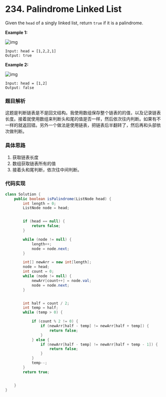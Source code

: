 # 234. Palindrome Linked List

Given the `head` of a singly linked list, return `true` if it is a palindrome.

 

**Example 1:**

![img](https://assets.leetcode.com/uploads/2021/03/03/pal1linked-list.jpg)

```
Input: head = [1,2,2,1]
Output: true
```

**Example 2:**

![img](https://assets.leetcode.com/uploads/2021/03/03/pal2linked-list.jpg)

```
Input: head = [1,2]
Output: false
```

### 题目解析

这题是判断链表是不是回文结构。我使用数组保存整个链表的的值，以及记录链表长度。接着就使用数组来判断头和尾的值是否一样，然后依次往内判断。如果有不一样的就返回错。另外一个做法是使用链表，把链表后半翻转了，然后再和头部依次做判断。



### 具体思路

1. 获取链表长度
2. 数组获取链表所有的值
3. 接着头和尾判断，依次往中间判断。



### 代码实现

```java
class Solution {
    public boolean isPalindrome(ListNode head) {
        int length = 0;
        ListNode node = head;


        if (head == null) {
            return false;
        }

        while (node != null) {
            length++;
            node = node.next;
        }

        int[] newArr = new int[length];
        node = head;
        int count = 0;
        while (node != null) {
            newArr[count++] = node.val;
            node = node.next;
        }


        int half = count / 2;
        int temp = half;
        while (temp > 0) {

            if (count % 2 != 0) {
                if (newArr[half - temp] != newArr[half + temp]) {
                    return false;
                }
            } else {
                if (newArr[half - temp] != newArr[half + temp - 1]) {
                    return false;
                }
            }
            temp--;
        }
        return true;


    }
}
```



